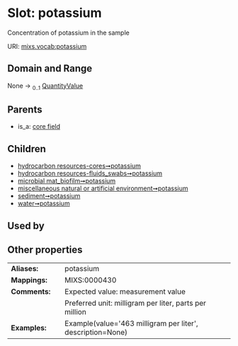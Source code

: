 
# Slot: potassium


Concentration of potassium in the sample

URI: [mixs.vocab:potassium](https://w3id.org/mixs/vocab/potassium)


## Domain and Range

None &#8594;  <sub>0..1</sub> [QuantityValue](QuantityValue.md)

## Parents

 *  is_a: [core field](core_field.md)

## Children

 *  [hydrocarbon resources-cores➞potassium](hydrocarbon_resources_cores_potassium.md)
 *  [hydrocarbon resources-fluids_swabs➞potassium](hydrocarbon_resources_fluids_swabs_potassium.md)
 *  [microbial mat_biofilm➞potassium](microbial_mat_biofilm_potassium.md)
 *  [miscellaneous natural or artificial environment➞potassium](miscellaneous_natural_or_artificial_environment_potassium.md)
 *  [sediment➞potassium](sediment_potassium.md)
 *  [water➞potassium](water_potassium.md)

## Used by


## Other properties

|  |  |  |
| --- | --- | --- |
| **Aliases:** | | potassium |
| **Mappings:** | | MIXS:0000430 |
| **Comments:** | | Expected value: measurement value |
|  | | Preferred unit: milligram per liter, parts per million |
| **Examples:** | | Example(value='463 milligram per liter', description=None) |

